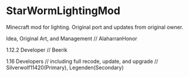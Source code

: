 # StarWormLightingMod
Minecraft mod for lighting. Original port and updates from original owner.


Idea, Original Art, and Management // AlaharranHonor

1.12.2 Developer // Beerik

1.16 Developers // including full recode, update, and upgrade // Silverwolf11420(Primary), Legenden(Secondary)
